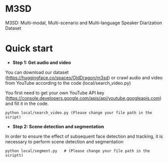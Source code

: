 # M3SD
M3SD: Multi-modal, Multi-scenario and Multi-language Speaker Diarization Dataset

# Quick start

- **Step 1: Get audio and video**

You can download our dataset (https://huggingface.co/spaces/OldDragon/m3sd) or crawl audio and video from YouTube according to the code (local/search_video.py)

You first need to get your own YouTube API key (https://console.developers.google.com/apis/api/youtube.googleapis.com) and fill it in the code.
```
python local/search_video.py (Please change your file path in the script)
```
- **Step 2: Scene detection and segmentation**

In order to ensure the effect of subsequent face detection and tracking, it is necessary to perform scene detection and segmentation
```
python local/segment.py   # (Please change your file path in the scriptt)
```
